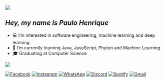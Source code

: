 [![](topOfReadme.gif)](gist.github.com/RydelMorgan)

## ___Hey, my name is Paulo Henrique___
- :computer: I’m interested in software engineering, machine learning and deep learning.
- :bookmark_tabs: I’m currently learning Java, JavaScript, Phyton and Machine Learning
- :mortar_board: Graduating at Computer Science
<img align="center" src="https://github-readme-stats.vercel.app/api/top-langs/?username=RydelMorgan&size_weight=0.5&count_weight=0.5&layout=compact&theme=transparent&hide_title=true&text_color=ffffff&hide_border=true">

  [![Facebook](facebook.png)](https://www.facebook.com/profile.php?id=100003129759962) [![Instagram](Instagram.png)](https://www.instagram.com/ph.eiterer/) [![WhatsApp](whatsapp.png)](https://wa.me/qr/CTCISFPDHBD3K1) [![Discord](discord.png)](https://discordapp.com/users/241554560890737633/) [![Spotify](spotify.png)](https://open.spotify.com/user/pheiterer?si=YvA5UGNKTFiHxdxwKW3Gyg&utm_source=copy-link) [![Gmail](gmail.png)](mailto:pheiterer@hotmail.com)
